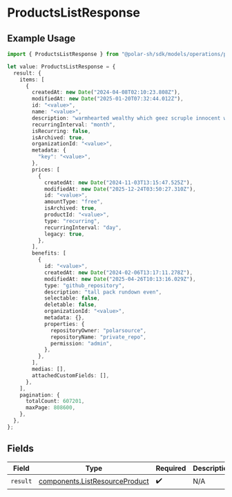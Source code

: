 # ProductsListResponse

## Example Usage

```typescript
import { ProductsListResponse } from "@polar-sh/sdk/models/operations/productslist.js";

let value: ProductsListResponse = {
  result: {
    items: [
      {
        createdAt: new Date("2024-04-08T02:10:23.808Z"),
        modifiedAt: new Date("2025-01-20T07:32:44.012Z"),
        id: "<value>",
        name: "<value>",
        description: "warmhearted wealthy which geez scruple innocent why",
        recurringInterval: "month",
        isRecurring: false,
        isArchived: true,
        organizationId: "<value>",
        metadata: {
          "key": "<value>",
        },
        prices: [
          {
            createdAt: new Date("2024-11-03T13:15:47.525Z"),
            modifiedAt: new Date("2025-12-24T03:50:27.310Z"),
            id: "<value>",
            amountType: "free",
            isArchived: true,
            productId: "<value>",
            type: "recurring",
            recurringInterval: "day",
            legacy: true,
          },
        ],
        benefits: [
          {
            id: "<value>",
            createdAt: new Date("2024-02-06T13:17:11.278Z"),
            modifiedAt: new Date("2025-04-26T10:13:16.029Z"),
            type: "github_repository",
            description: "tall pack rundown even",
            selectable: false,
            deletable: false,
            organizationId: "<value>",
            metadata: {},
            properties: {
              repositoryOwner: "polarsource",
              repositoryName: "private_repo",
              permission: "admin",
            },
          },
        ],
        medias: [],
        attachedCustomFields: [],
      },
    ],
    pagination: {
      totalCount: 607201,
      maxPage: 808600,
    },
  },
};
```

## Fields

| Field                                                                            | Type                                                                             | Required                                                                         | Description                                                                      |
| -------------------------------------------------------------------------------- | -------------------------------------------------------------------------------- | -------------------------------------------------------------------------------- | -------------------------------------------------------------------------------- |
| `result`                                                                         | [components.ListResourceProduct](../../models/components/listresourceproduct.md) | :heavy_check_mark:                                                               | N/A                                                                              |